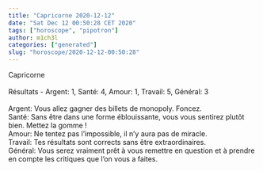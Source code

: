```yaml
---
title: "Capricorne 2020-12-12"
date: "Sat Dec 12 00:50:28 CET 2020"
tags: ["horoscope", "pipotron"]
author: m1ch3l
categories: ["generated"]
slug: "horoscope/2020-12-12-00:50:28"
---
```


Capricorne<br>
<br>
Résultats - Argent: 1, Santé: 4, Amour: 1, Travail: 5, Général: 3<br>
<br>
Argent:  Vous allez gagner des billets de monopoly. Foncez.<br>
Santé:   Sans être dans une forme éblouissante, vous vous sentirez plutôt bien. Mettez la gomme !<br>
Amour:   Ne tentez pas l’impossible, il n’y aura pas de miracle. <br>
Travail: Tes résultats sont corrects sans être extraordinaires. <br>
Général: Vous serez vraiment prêt à vous remettre en question et à prendre en compte les critiques que l’on vous a faites.<br>
